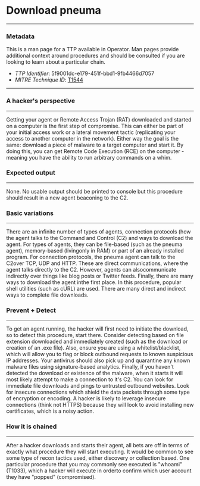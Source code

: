 
# Download pneuma

---

### Metadata

This is a man page for a TTP available in Operator. Man pages provide additional context around procedures and should be consulted if you are looking to learn about a particular chain.

- *TTP Identifier*: 5f9001dc-e179-451f-bbd1-9fb4466d7057
- *MITRE Technique ID*: [T1544](https://attack.mitre.org/techniques/T1544/)

---

### A hacker's perspective

---

Getting your agent or Remote Access Trojan (RAT) downloaded and started on a computer is the first step of compromise. This can either be part of your initial access work or a lateral movement tactic (replicating your access to another computer in the network). Either way the goal is the same: download a piece of malware to a target computer and start it. By doing this, you can get Remote Code Execution (RCE) on the computer - meaning you have the ability to run arbitrary commands on a whim.
### Expected output

---

None. No usable output should be printed to console but this procedure should result in a new agent beaconing to the C2.

### Basic variations

---

There are an infinite number of types of agents, connection protocols (how the agent talks to the Command and Control (C2) and ways to download the agent. For types of agents, they can be file-based (such as the pneuma agent), memory-based (livingonly in RAM) or part of an already installed program. For connection protocols, the pneuma agent can talk to the C2over TCP, UDP and HTTP. These are direct communications, where the agent talks directly to the C2. However, agents can alsocommunicate indirectly over things like blog posts or Twitter feeds. Finally, there are many ways to download the agent inthe first place. In this procedure, popular shell utilities (such as cURL) are used. There are many direct and indirect ways to complete file downloads.
### Prevent + Detect

---

To get an agent running, the hacker will first need to initiate the download, so to detect this procedure, start there. Consider detecting based on file extension downloaded and immediately created (such as the download or creation of an .exe file). Also, ensure you are using a whitelist/blacklist, which will allow you to flag or block outbound requests to known suspicious IP addresses. Your antivirus should also pick up and quarantine any known malware files using signature-based analytics. Finally, if you haven't detected the download or existence of the malware, when it starts it will most likely attempt to make a connection to it's C2. You can look for immediate file downloads and pings to untrusted outbound websites. Look for insecure connections which shield the data packets through some type of encryption or encoding. A hacker is likely to leverage insecure connections (think not HTTPS) because they will look to avoid installing new certificates, which is a noisy action.
### How it is chained

---

After a hacker downloads and starts their agent, all bets are off in terms of exactly what procedure they will start executing. It would be common to see some type of recon tactics used, either discovery or collection based. One particular procedure that you may commonly see executed is "whoami" (T1033), which a hacker will execute in orderto confirm which user account they have "popped" (compromised).